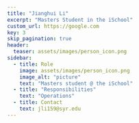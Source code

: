 ```yaml
---
title: "Jianghui Li"
excerpt: "Masters Student in the iSchool"
custom_url: https://google.com
key: 3
skip_pagination: true
header:
  teaser: assets/images/person_icon.png
sidebar:
  - title: Role
    image: assets/images/person_icon.png
    image_alt: "picture"
    text: "Masters student @ the iSchool"
  - title: "Responsibilities"
    text: "Operations"
  - title: Contact
    text: jli159@syr.edu
---
```

